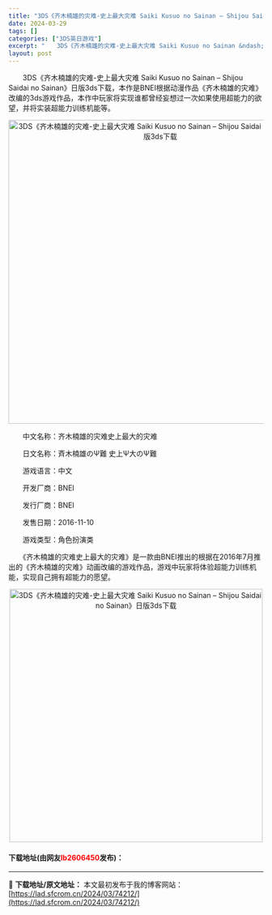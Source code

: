 ```yaml
---
title: "3DS《齐木楠雄的灾难-史上最大灾难 Saiki Kusuo no Sainan – Shijou Saidai no Sainan》日版3ds下载"
date: 2024-03-29
tags: []
categories: ["3DS英日游戏"]
excerpt: "　　3DS《齐木楠雄的灾难-史上最大灾难 Saiki Kusuo no Sainan &ndash; Shijou Saidai no Sainan》日版3ds下载，本作是BNEI根据动漫作品《齐木楠雄的灾难》改编的3ds游戏作品，本作中玩家将实现谁都曾经妄想过一次如果使用超能力的欲望，并将实装超能&hellip;"
layout: post
---
```


 <p>　　3DS《齐木楠雄的灾难-史上最大灾难 Saiki Kusuo no Sainan &ndash; Shijou Saidai no Sainan》日版3ds下载，本作是BNEI根据动漫作品《齐木楠雄的灾难》改编的3ds游戏作品，本作中玩家将实现谁都曾经妄想过一次如果使用超能力的欲望，并将实装超能力训练机能等。</p> <p align="center"><img align="" border="0" src="https://lad.sfcrom.cn/wp-content/uploads/2024/03/20240329_6606310490fe2.jpg" width="600" alt="3DS《齐木楠雄的灾难-史上最大灾难 Saiki Kusuo no Sainan – Shijou Saidai no Sainan》日版3ds下载" /></p> <p>　　中文名称：齐木楠雄的灾难史上最大的灾难</p> <p>　　日文名称：斉木楠雄の&Psi;難 史上&Psi;大の&Psi;難</p> <p>　　游戏语言：中文</p> <p>　　开发厂商：BNEI</p> <p>　　发行厂商：BNEI</p> <p>　　发售日期：2016-11-10</p> <p>　　游戏类型：角色扮演类</p> <p>　　《齐木楠雄的灾难史上最大的灾难》是一款由BNEI推出的根据在2016年7月推出的《齐木楠雄的灾难》动画改编的游戏作品，游戏中玩家将体验超能力训练机能，实现自己拥有超能力的愿望。</p> <p align="center"><img align="" border="0" src="https://lad.sfcrom.cn/wp-content/uploads/2024/03/20240329_66063104f3b11.jpg" width="500" alt="3DS《齐木楠雄的灾难-史上最大灾难 Saiki Kusuo no Sainan – Shijou Saidai no Sainan》日版3ds下载" /></p> <p><h4>下载地址(由网友<font color="red">lb2606450</font>发布)：</h4></p> 

---
📖 **下载地址/原文地址：** 本文最初发布于我的博客网站：[https://lad.sfcrom.cn/2024/03/74212/](https://lad.sfcrom.cn/2024/03/74212/)
